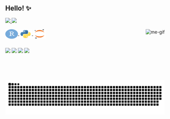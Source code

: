 ## Hello! :sparkles:
<div>
  <a href="https://github.com/m-eicardi">
  <img height="160em" src="https://github-readme-stats.vercel.app/api?username=m-eicardi&show_icons=true&theme=material-palenight&include_all_commits=true&count_private=true"/>
  <img height="160em" src="https://github-readme-stats.vercel.app/api/top-langs/?username=m-eicardi&layout=compact&langs_count=16&theme=material-palenight"/>
</div>  
<div style="display: inline_block"><br>
  <img align="center" alt="Mari-Rstudio" height="30" width="40" src="https://raw.githubusercontent.com/devicons/devicon/master/icons/rstudio/rstudio-original.svg">
  <img align="center" alt="Mari-Python" height="30" width="40" src="https://raw.githubusercontent.com/devicons/devicon/master/icons/python/python-original.svg">
  <img align="center" alt="Mari-Jupyter" height="30" width="40" src="https://raw.githubusercontent.com/devicons/devicon/master/icons/jupyter/jupyter-original.svg">
  <img align="right" alt="me-gif" height="160" src="https://cdn.discordapp.com/attachments/697952492004180052/900806677006282842/gif-me.gif">
</div>

  ##
<div>
  <a href="https://www.linkedin.com/in/marina-eicardi-b318451ab/" target="_blank_"><img src="https://img.shields.io/badge/-LinkedIn-%230077B5?style=for-the-badge&logo=linkedin&logoColor=white" target="_blank"></a>
  <a href="https://instagram.com/mari.eicardi" target="_blank_"><img src="https://img.shields.io/badge/-Instagram-%23E4405F?style=for-the-badge&logo=instagram&logoColor=white" target="_blank"></a>
  <a href = "mailto: marinaeicardi.me@gmail.com"><img src="https://img.shields.io/badge/-Gmail-%23333?style=for-the-badge&logo=gmail&logoColor=white" target="_blank_"></a>
  <a href="https://www.kaggle.com/marinaeicardi" target="_blank_"><img src="https://img.shields.io/badge/Kaggle-20BEFF?style=for-the-badge&logo=Kaggle&logoColor=white" target="_blank_"></a> 
  
##
  
![Snake animation](https://github.com/m-eicardi/m-eicardi/blob/output/github-contribution-grid-snake.svg)

</div>
